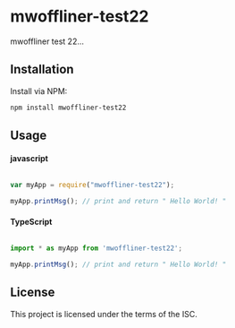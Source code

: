 # mwoffliner-test22
mwoffliner test 22...

## Installation
Install via NPM:

```bash
npm install mwoffliner-test22

```

## Usage

#### javascript

```javascript

var myApp = require("mwoffliner-test22");

myApp.printMsg(); // print and return " Hello World! " 

```

#### TypeScript

```typescript

import * as myApp from 'mwoffliner-test22';

myApp.printMsg(); // print and return " Hello World! " 


```

## License

This project is licensed under the terms of the ISC.
